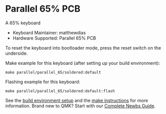 # Parallel 65% PCB

A 65% keyboard

-   Keyboard Maintainer: matthewdias
-   Hardware Supported: Parallel 65% PCB

To reset the keyboard into bootloader mode, press the reset switch on the underside.

Make example for this keyboard (after setting up your build environment):

    make parallel/parallel_65/soldered:default

Flashing example for this keyboard:

    make parallel/parallel_65/soldered:default:flash

See the [build environment setup](https://docs.qmk.fm/#/getting_started_build_tools) and the [make instructions](https://docs.qmk.fm/#/getting_started_make_guide) for more information. Brand new to QMK? Start with our [Complete Newbs Guide](https://docs.qmk.fm/#/newbs).
